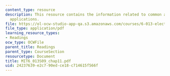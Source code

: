 ```yaml
---
content_type: resource
description: This resource contains the information related to common antennas and
  applications.
file: https://ol-ocw-studio-app-qa.s3.amazonaws.com/courses/6-013-electromagnetics-and-applications-spring-2009/24237639e2c790edce18c714615f566f_MIT6_013S09_chap11.pdf
file_type: application/pdf
learning_resource_types:
- Readings
ocw_type: OCWFile
parent_title: Readings
parent_type: CourseSection
resourcetype: Document
title: MIT6_013S09_chap11.pdf
uid: 24237639-e2c7-90ed-ce18-c714615f566f
---
```

